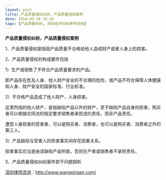 ```yaml
---
layout: post
title: 产品质量侵权纠纷，产品质量侵权案例
date: 2014-03-16 18:26
tags: [产品质量纠纷, 深圳经济纠纷律师咨询]
---
```

<strong>产品质量侵权纠纷，产品质量侵权案例</strong>

1、产品质量侵权是指因产品质量不合格给他人造成财产或者人身上的损害。

2、产品质量侵权的构成要件包括

1）生产或销售了不符合产品质量要求的产品。

即产品存在危及人身、他人财产安全的不合理的危险，或产品不符合保障人体健康和人身、财产安全的国家标准、行业标准。

2）不合格产品造成了他人财产、人身损害。

这里所指的他人财产，是指缺陷产品以外的财产，至于缺陷产品自身的损害，购买者可以根据合同法的规定要求销售者承担违约责任，而非产品责任。

遭受人身损害的受害者，可以是购买者、消费者，也可以是购买者、消费者之外的第三人。

3）产品缺陷与受害人的损害事实间存在因果关系。

损害事实应当是由该缺陷产品所致，否则生产者或销售者不承担责任。

3、产品质量侵权纠纷案件若干问题探析

<a href="http://www.wangpingan.com/">深圳律师咨询</a>：<a href="http://www.wangpingan.com/">http://www.wangpingan.com/</a>

